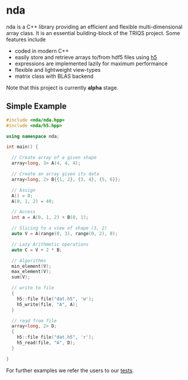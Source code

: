 # nda

nda is a C++ library providing an efficient and flexible multi-dimensional array class.
It is an essential building-block of the TRIQS project. Some features include
* coded in modern C++
* easily store and retrieve arrays to/from hdf5 files using [h5](https://github.com/TRIQS/h5)
* expressions are implemented lazily for maximum performance
* flexible and lightweight view-types
* matrix class with BLAS backend

Note that this project is currently **alpha** stage.


## Simple Example

```c++
#include <nda/nda.hpp>
#include <nda/h5.hpp>

using namespace nda;

int main() {

  // Create array of a given shape
  array<long, 3> A(4, 4, 4);

  // Create an array given its data
  array<long, 2> B{{1, 2}, {3, 4}, {5, 6}};

  // Assign
  A() = 0;
  A(0, 1, 2) = 40;

  // Access
  int a = A(0, 1, 2) + B(0, 1);

  // Slicing to a view of shape (3, 2)
  auto V = A(range(0, 3), range(0, 2), 0);

  // Lazy Arithmetic operations
  auto C = V + 2 * B;

  // Algorithms
  min_element(V);
  max_element(V);
  sum(V);

  // write to file
  {
    h5::file file("dat.h5", 'w');
    h5_write(file, "A", A);
  }

  // read from file
  array<long, 2> D;
  {
    h5::file file("dat.h5", 'r');
    h5_read(file, "A", D);
  }

}
```

For further examples we refer the users to our [tests](https://github.com/TRIQS/nda/tree/unstable/test/c++).
